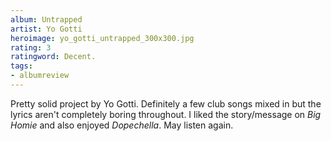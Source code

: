 ```yaml
---
album: Untrapped
artist: Yo Gotti
heroimage: yo_gotti_untrapped_300x300.jpg
rating: 3
ratingword: Decent.
tags:
- albumreview
---
```

Pretty solid project by Yo Gotti. Definitely a few club songs mixed in but the
lyrics aren't completely boring throughout. I liked the story/message on _Big
Homie_ and also enjoyed _Dopechella_. May listen again.
